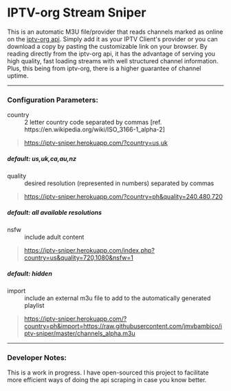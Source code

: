 # IPTV-org Stream Sniper

This is an automatic M3U file/provider that reads channels marked as online on the [iptv-org api](https://github.com/iptv-org/api). Simply add it as your IPTV Client's provider or you can download a copy by pasting the customizable link on your browser. By reading directly from the iptv-org api, it has the advantage of serving you high quality, fast loading streams with well structured channel information. Plus, this being from iptv-org, there is a higher guarantee of channel uptime.

---
### Configuration Parameters:
<dl>
  <dt>country</dt>
  <dd>2 letter country code separated by commas [ref. https://en.wikipedia.org/wiki/ISO_3166-1_alpha-2]</dd>

>https://iptv-sniper.herokuapp.com/?country=us,uk​

##### default: us,uk,ca,au,nz

  <dt>quality</dt>
  <dd>desired resolution (represented in numbers) separated by commas</dd>

>https://iptv-sniper.herokuapp.com/?country=ph&quality=240,480,720​

##### default: all available resolutions

  <dt>nsfw</dt>
  <dd>include adult content</dd>

>https://iptv-sniper.herokuapp.com/index.php?country=us&quality=720,1080&nsfw=1​

##### default: hidden

  <dt>import</dt>
  <dd>include an external m3u file to add to the automatically generated playlist</dd>

>https://iptv-sniper.herokuapp.com/?country=ph&import=https://raw.githubusercontent.com/jmvbambico/iptv-sniper/master/channels_alpha.m3u
</dl>

---
### Developer Notes:
This is a work in progress. I have open-sourced this project to facilitate more efficient ways of doing the api scraping in case you know better.
